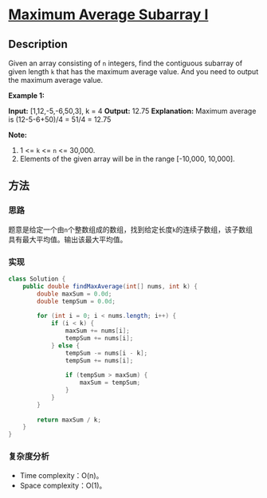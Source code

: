 # [Maximum Average Subarray I][title]

## Description

Given an array consisting of `n` integers, find the contiguous subarray of given length `k` that has the maximum average value. And you need to output the maximum average value.

**Example 1:**

**Input:** [1,12,-5,-6,50,3], k = 4
**Output:** 12.75
**Explanation:** Maximum average is (12-5-6+50)/4 = 51/4 = 12.75

**Note:**

1.  1 <= `k` <= `n` <= 30,000.
2.  Elements of the given array will be in the range [-10,000, 10,000].


## 方法 

### 思路

题意是给定一个由`n`个整数组成的数组，找到给定长度`k`的连续子数组，该子数组具有最大平均值。输出该最大平均值。

### 实现
```java
class Solution {
    public double findMaxAverage(int[] nums, int k) {
        double maxSum = 0.0d;
        double tempSum = 0.0d;
        
        for (int i = 0; i < nums.length; i++) {
            if (i < k) {
                maxSum += nums[i];
                tempSum += nums[i];
            } else {
                tempSum -= nums[i - k];
                tempSum += nums[i];
                
                if (tempSum > maxSum) {
                    maxSum = tempSum;
                }
            }
        }
        
        return maxSum / k;
    }
}
```

### 复杂度分析

- Time complexity：O(n)。
- Space complexity：O(1)。


[title]: https://leetcode.com/problems/maximum-average-subarray-i/